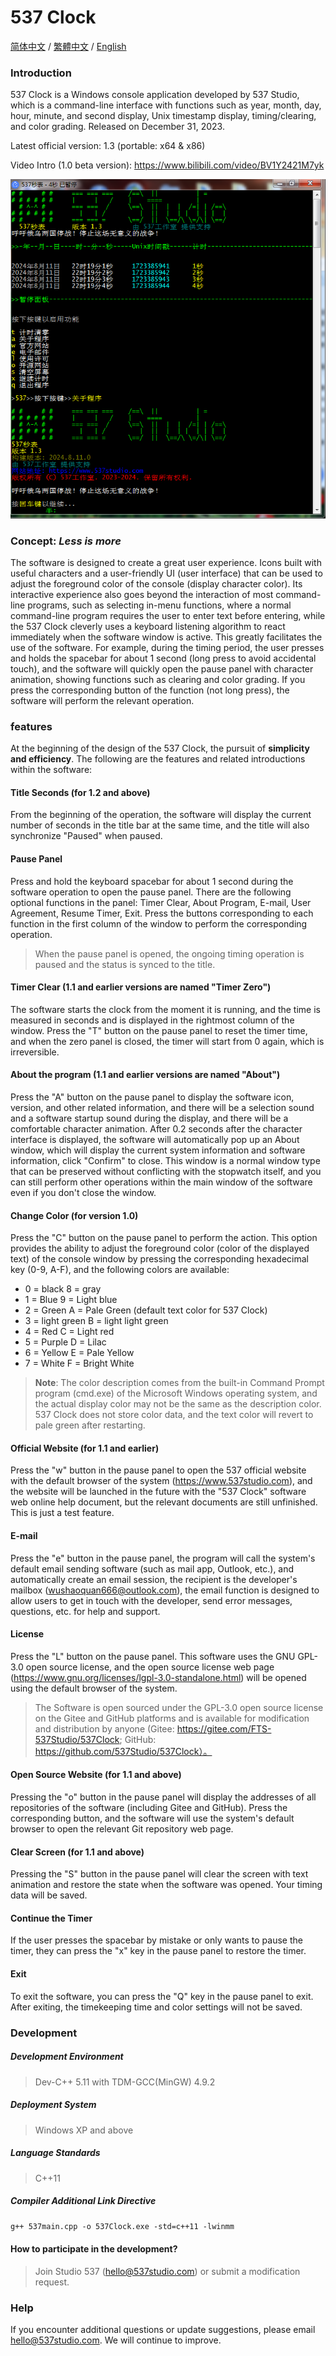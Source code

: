 # 537 Clock

[简体中文](./README.md) / [繁體中文](./README.tra-cn.md) / [English](./README.en.md)

### Introduction

537 Clock is a Windows console application developed by 537 Studio, which is a command-line interface with functions such as year, month, day, hour, minute, and second display, Unix timestamp display, timing/clearing, and color grading. Released on December 31, 2023.

Latest official version: 1.3 (portable: x64 & x86)

Video Intro (1.0 beta version): https://www.bilibili.com/video/BV1Y2421M7yk

![537秒表](./resource/537Clock_Introduction.PNG)

### Concept: _Less is more_

The software is designed to create a great user experience. Icons built with useful characters and a user-friendly UI (user interface) that can be used to adjust the foreground color of the console (display character color). Its interactive experience also goes beyond the interaction of most command-line programs, such as selecting in-menu functions, where a normal command-line program requires the user to enter text before entering, while the 537 Clock cleverly uses a keyboard listening algorithm to react immediately when the software window is active. This greatly facilitates the use of the software. For example, during the timing period, the user presses and holds the spacebar for about 1 second (long press to avoid accidental touch), and the software will quickly open the pause panel with character animation, showing functions such as clearing and color grading. If you press the corresponding button of the function (not long press), the software will perform the relevant operation.

### features

At the beginning of the design of the 537 Clock, the pursuit of **simplicity and efficiency**. The following are the features and related introductions within the software:

#### **Title Seconds** (for 1.2 and above)

From the beginning of the operation, the software will display the current number of seconds in the title bar at the same time, and the title will also synchronize "Paused" when paused.

#### **Pause Panel**

Press and hold the keyboard spacebar for about 1 second during the software operation to open the pause panel. There are the following optional functions in the panel: Timer Clear, About Program, E-mail, User Agreement, Resume Timer, Exit. Press the buttons corresponding to each function in the first column of the window to perform the corresponding operation.

> When the pause panel is opened, the ongoing timing operation is paused and the status is synced to the title.

#### **Timer Clear** (1.1 and earlier versions are named "Timer Zero")

The software starts the clock from the moment it is running, and the time is measured in seconds and is displayed in the rightmost column of the window. Press the "T" button on the pause panel to reset the timer time, and when the zero panel is closed, the timer will start from 0 again, which is irreversible.

#### **About the program** (1.1 and earlier versions are named "About")

Press the "A" button on the pause panel to display the software icon, version, and other related information, and there will be a selection sound and a software startup sound during the display, and there will be a comfortable character animation. After 0.2 seconds after the character interface is displayed, the software will automatically pop up an About window, which will display the current system information and software information, click "Confirm" to close. This window is a normal window type that can be preserved without conflicting with the stopwatch itself, and you can still perform other operations within the main window of the software even if you don't close the window.

#### **Change Color** (for version 1.0)

Press the "C" button on the pause panel to perform the action. This option provides the ability to adjust the foreground color (color of the displayed text) of the console window by pressing the corresponding hexadecimal key (0-9, A-F), and the following colors are available:

- 0 = black 8 = gray
- 1 = Blue 9 = Light blue
- 2 = Green A = Pale Green (default text color for 537 Clock)
- 3 = light green B = light light green
- 4 = Red C = Light red
- 5 = Purple D = Lilac
- 6 = Yellow E = Pale Yellow
- 7 = White F = Bright White

> **Note**: The color description comes from the built-in Command Prompt program (cmd.exe) of the Microsoft Windows operating system, and the actual display color may not be the same as the description color.
> 537 Clock does not store color data, and the text color will revert to pale green after restarting.

#### **Official Website** (for 1.1 and earlier)

Press the "w" button in the pause panel to open the 537 official website with the default browser of the system (https://www.537studio.com), and the website will be launched in the future with the "537 Clock" software web online help document, but the relevant documents are still unfinished. This is just a test feature.

#### **E-mail**

Press the "e" button in the pause panel, the program will call the system's default email sending software (such as mail app, Outlook, etc.), and automatically create an email session, the recipient is the developer's mailbox (wushaoquan666@outlook.com), the email function is designed to allow users to get in touch with the developer, send error messages, questions, etc. for help and support.

#### **License**

Press the "L" button on the pause panel. This software uses the GNU GPL-3.0 open source license, and the open source license web page (https://www.gnu.org/licenses/lgpl-3.0-standalone.html) will be opened using the default browser of the system.
> The Software is open sourced under the GPL-3.0 open source license on the Gitee and GitHub platforms and is available for modification and distribution by anyone (Gitee: https://gitee.com/FTS-537Studio/537Clock; GitHub: https://github.com/537Studio/537Clock）。

#### **Open Source Website** (for 1.1 and above)

Pressing the "o" button in the pause panel will display the addresses of all repositories of the software (including Gitee and GitHub). Press the corresponding button, and the software will use the system's default browser to open the relevant Git repository web page.

#### **Clear Screen** (for 1.1 and above)

Pressing the "S" button in the pause panel will clear the screen with text animation and restore the state when the software was opened. Your timing data will be saved.

#### **Continue the Timer**

If the user presses the spacebar by mistake or only wants to pause the timer, they can press the "x" key in the pause panel to restore the timer.

#### **Exit**

To exit the software, you can press the "Q" key in the pause panel to exit. After exiting, the timekeeping time and color settings will not be saved.

### Development

##### **Development Environment**

> Dev-C++ 5.11 with TDM-GCC(MinGW) 4.9.2

##### **Deployment System**

> Windows XP and above

##### **Language Standards**

> C++11

##### **Compiler Additional Link Directive**

```g++ 537main.cpp -o 537Clock.exe -std=c++11 -lwinmm```

#### How to participate in the development?

> Join Studio 537 (hello@537studio.com) or submit a modification request.

### Help

If you encounter additional questions or update suggestions, please email hello@537studio.com. We will continue to improve.